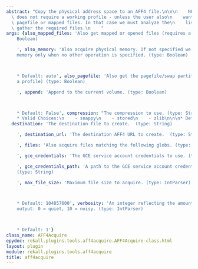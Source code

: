 ```yaml
---
abstract: "Copy the physical address space to an AFF4 file.\n\n\n    NOTE: This plugin\
  \ does not require a working profile - unless the user also\n    wants to copy the\
  \ pagefile or mapped files. In that case we must analyze the\n    live memory to\
  \ gather the required files.\n    "
args: {also_mapped_files: 'Also get mapped or opened files (requires a profile) (type:
    Boolean)

    ', also_memory: 'Also acquire physical memory. If not specified we acquire physical
    memory only when no other operation is specified. (type: Boolean)



    * Default: auto', also_pagefile: 'Also get the pagefile/swap partition (requires
    a profile) (type: Boolean)

    ', append: 'Append to the current volume. (type: Boolean)



    * Default: False', compression: "The compression to use. (type: String)\n\n\n\
    * Valid Choices:\n    - snappy\n    - stored\n    - zlib\n\n\n* Default: snappy",
  destination: 'The destination file to create.  (type: String)

    ', destination_url: 'The destination AFF4 URL to create.  (type: String)

    ', files: 'Also acquire files matching the following globs. (type: ArrayStringParser)

    ', gce_credentials: 'The GCE service account credentials to use. (type: String)

    ', gce_credentials_path: 'A path to the GCE service account credentials to use.
    (type: String)

    ', max_file_size: 'Maximum file size to acquire. (type: IntParser)



    * Default: 104857600', verbosity: 'An integer reflecting the amount of desired
    output: 0 = quiet, 10 = noisy. (type: IntParser)



    * Default: 1'}
class_name: AFF4Acquire
epydoc: rekall.plugins.tools.aff4acquire.AFF4Acquire-class.html
layout: plugin
module: rekall.plugins.tools.aff4acquire
title: aff4acquire
---
```

